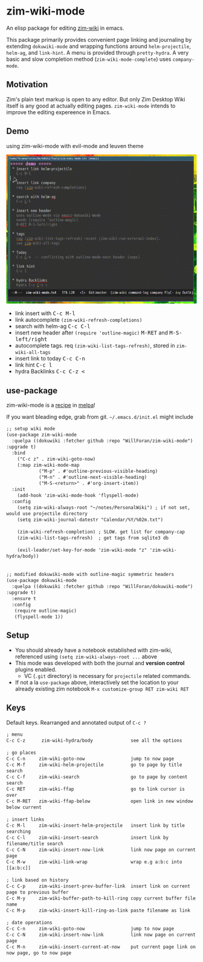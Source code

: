 # zim-wiki-mode
An elisp package for editing [zim-wiki](http://zim-wiki.org) in emacs.

This package primarily provides convenient page linking and journaling by extending `dokuwiki-mode` and wrapping functions around `helm-projectile`, `helm-ag`, and `link-hint`. A menu is provided through `pretty-hydra`. A very basic and slow completion method (`zim-wiki-mode-complete`) uses `company-mode`.

## Motivation
Zim's plain text markup is open to any editor. But only Zim Desktop Wiki itself is any good at actually editing pages. `zim-wiki-mode` intends to improve the editing expereence in Emacs.

## Demo
using zim-wiki-mode with evil-mode and leuven theme

![demo gif](demo.gif?raw=true)

 * link insert with <kbd>C-c M-l</kbd>
 * link autocomplete  `(zim-wiki-refresh-completions)`
 * search with helm-ag <kbd>C-c C-l</kbd>
 * insert new header after `(require 'outline-magic)` <kbd>M-RET</kbd> and <kbd> M-S-left/right</kbd>
 * autocomplete tags. req `(zim-wiki-list-tags-refresh)`, stored in `zim-wiki-all-tags`
 * insert link to today <kbd>C-c C-n</kbd>
 * link hint <kbd>C-c l</kbd>
 * hydra Backlinks <kbd>C-c C-z <</kbd>


## use-package

zim-wiki-mode is a [recipe](https://github.com/melpa/melpa/blob/master/recipes/zim-wiki-mode) in [melpa](https://melpa.org/)!

If you want bleading edge, grab from git. `~/.emacs.d/init.el` might include

```elisp
;; setup wiki mode
(use-package zim-wiki-mode
  :quelpa ((dokuwiki :fetcher github :repo "WillForan/zim-wiki-mode") :upgrade t)
  :bind
    ("C-c z" . zim-wiki-goto-now)
    (:map zim-wiki-mode-map
            ("M-p" . #'outline-previous-visible-heading)
            ("M-n" . #'outline-next-visible-heading)
            ("M-S-<return>" . #'org-insert-item))
  :init
    (add-hook 'zim-wiki-mode-hook 'flyspell-mode)
  :config
    (setq zim-wiki-always-root "~/notes/PersonalWiki") ; if not set, would use projectile directory
    (setq zim-wiki-journal-datestr "Calendar/%Y/%02m.txt")

    (zim-wiki-refresh-completion) ; SLOW. get list for company-cap
    (zim-wiki-list-tags-refresh)  ; get tags from sqlite3 db

    (evil-leader/set-key-for-mode 'zim-wiki-mode "z" 'zim-wiki-hydra/body))


;; modified dokuwiki-mode with outline-magic symmetric headers
(use-package dokuwiki-mode
  :quelpa ((dokuwiki :fetcher github :repo "WillForan/dokuwiki-mode") :upgrade t)
  :ensure t
  :config
   (require outline-magic)
   (flyspell-mode 1))
```

## Setup

 * You should already have a notebook established with zim-wiki, referenced using `(setq zim-wiki-always-root ...` above
 * This mode was developed with both the journal and **version control** plugins enabled.
   * VC (`.git` directory) is necessary for `projectile` related commands.
 * If not a la `use-package` above, interactively set the location to your already existing zim notebook  `M-x customize-group RET zim-wiki RET`

## Keys
Default keys. Rearranged and annotated output of `C-c ?`

```
; menu
C-c C-z      zim-wiki-hydra/body              see all the options

; go places
C-c C-n		zim-wiki-goto-now                 jump to now page
C-c M-f		zim-wiki-helm-projectile          go to page by title search
C-c C-f		zim-wiki-search                   go to page by content search
C-c RET		zim-wiki-ffap                     go to link cursor is over
C-c M-RET	zim-wiki-ffap-below               open link in new window below current

; insert links
C-c M-l		zim-wiki-insert-helm-projectile   insert link by title searching
C-c C-l		zim-wiki-insert-search            insert link by filename/title search
C-c C-N		zim-wiki-insert-now-link          link now page on current page
C-c M-w		zim-wiki-link-wrap                wrap e.g a:b:c into [[a:b:c]]

; link based on history
C-c C-p		zim-wiki-insert-prev-buffer-link  insert link on current page to previous buffer
C-c M-y		zim-wiki-buffer-path-to-kill-ring copy current buffer file name
C-c M-p		zim-wiki-insert-kill-ring-as-link paste filename as link

; date operations
C-c C-n		zim-wiki-goto-now                 jump to now page
C-c C-N		zim-wiki-insert-now-link          link now page on current page
C-c M-n		zim-wiki-insert-current-at-now    put current page link on now page, go to now page
```

